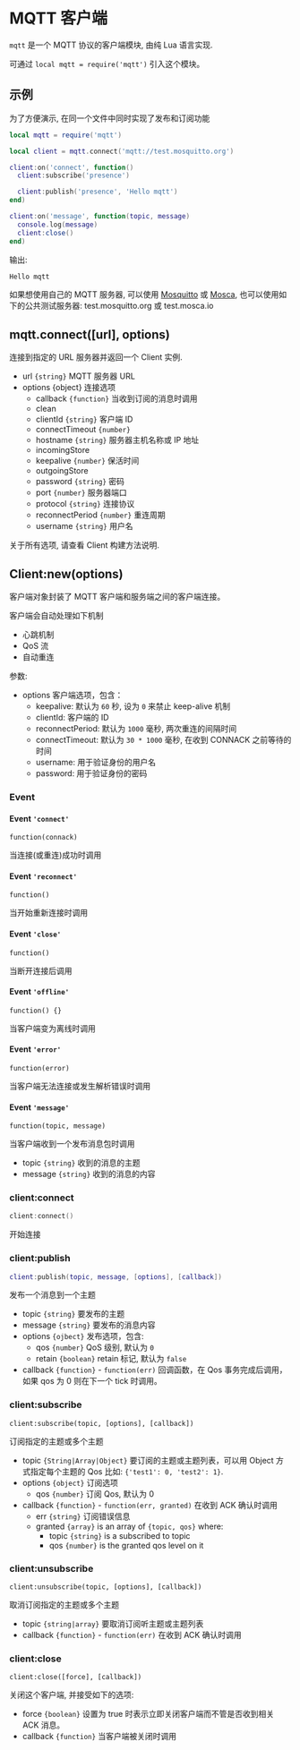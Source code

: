 # MQTT 客户端

`mqtt` 是一个 MQTT 协议的客户端模块, 由纯 Lua 语言实现.

可通过 `local mqtt = require('mqtt')` 引入这个模块。

## 示例

为了方便演示, 在同一个文件中同时实现了发布和订阅功能

```lua
local mqtt = require('mqtt')

local client = mqtt.connect('mqtt://test.mosquitto.org')

client:on('connect', function()
  client:subscribe('presence')

  client:publish('presence', 'Hello mqtt')
end)

client:on('message', function(topic, message)
  console.log(message)
  client:close()
end)

```

输出:

```sh
Hello mqtt
```

如果想使用自己的 MQTT 服务器, 可以使用 [Mosquitto](http://mosquitto.org) 或
[Mosca](http://mcollina.github.io/mosca/), 也可以使用如下的公共测试服务器: test.mosquitto.org 或 test.mosca.io

## mqtt.connect([url], options)

连接到指定的 URL 服务器并返回一个 Client 实例.

- url `{string}` MQTT 服务器 URL
- options {object} 连接选项
  - callback `{function}` 当收到订阅的消息时调用
  - clean
  - clientId `{string}` 客户端 ID
  - connectTimeout `{number}` 
  - hostname `{string}` 服务器主机名称或 IP 地址
  - incomingStore
  - keepalive  `{number}` 保活时间
  - outgoingStore
  - password `{string}` 密码
  - port `{number}` 服务器端口
  - protocol `{string}` 连接协议
  - reconnectPeriod `{number}` 重连周期
  - username `{string}` 用户名

关于所有选项, 请查看 Client 构建方法说明.

## Client:new(options)

客户端对象封装了 MQTT 客户端和服务端之间的客户端连接。

客户端会自动处理如下机制

* 心跳机制
* QoS 流
* 自动重连

参数:

* options 客户端选项，包含：
  * keepalive: 默认为 `60` 秒, 设为 `0` 来禁止 keep-alive 机制
  * clientId: 客户端的 ID
  * reconnectPeriod: 默认为 `1000` 毫秒, 两次重连的间隔时间
  * connectTimeout:  默认为 `30 * 1000` 毫秒, 在收到 CONNACK 之前等待的时间
  * username: 用于验证身份的用户名
  * password: 用于验证身份的密码

### Event

#### Event `'connect'`

`function(connack)`

当连接(或重连)成功时调用

#### Event `'reconnect'`

`function()`

当开始重新连接时调用

#### Event `'close'`

`function()`

当断开连接后调用

#### Event `'offline'`

`function() {}`

当客户端变为离线时调用

#### Event `'error'`

`function(error)`

当客户端无法连接或发生解析错误时调用

#### Event `'message'`

`function(topic, message)`

当客户端收到一个发布消息包时调用

* topic `{string}` 收到的消息的主题
* message `{string}` 收到的消息的内容

### client:connect

```c
client:connect()
```

开始连接

### client:publish

```lua
client:publish(topic, message, [options], [callback])
```

发布一个消息到一个主题

* topic `{string}` 要发布的主题
* message `{string}` 要发布的消息内容
* options `{ojbect}` 发布选项，包含:
  * qos `{number}` QoS 级别, 默认为 `0`
  * retain `{boolean}` retain 标记, 默认为 `false`
* callback `{function}` - `function(err)` 回调函数，在 Qos 事务完成后调用，如果 qos 为 0 则在下一个 tick 时调用。

### client:subscribe

    client:subscribe(topic, [options], [callback])

订阅指定的主题或多个主题

* topic `{String|Array|Object}` 要订阅的主题或主题列表，可以用 Object 方式指定每个主题的 Qos 比如: `{'test1': 0, 'test2': 1}`.
* options `{object}` 订阅选项
  * qos `{number}` 订阅 Qos, 默认为 0
* callback `{function}` - `function(err, granted)` 在收到 ACK 确认时调用
  * err `{string}` 订阅错误信息
  * granted `{array}` is an array of `{topic, qos}` where:
    * topic `{string}` is a subscribed to topic
    * qos `{number}` is the granted qos level on it

### client:unsubscribe

    client:unsubscribe(topic, [options], [callback])

取消订阅指定的主题或多个主题

* topic `{string|array}` 要取消订阅听主题或主题列表
* callback `{function}` - `function(err)` 在收到 ACK 确认时调用

### client:close

    client:close([force], [callback])

关闭这个客户端, 并接受如下的选项:

* force `{boolean}` 设置为 true 时表示立即关闭客户端而不管是否收到相关 ACK 消息。
* callback `{function}` 当客户端被关闭时调用
